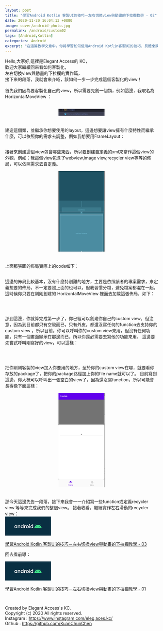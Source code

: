 ```yaml
---
layout: post
title: "學習Android Kotlin 客製UI的技巧－左右切換view與動畫的下拉欄教學 - 02"
date: 2020-11-20 16:04:13 +0800
image: cover/android-photo.jpg
permalink: /android/custom02
tags: [Android,Kotlin]
categories: Android
excerpt: "在這篇教學文章中，你將學習如何使用Android Kotlin客製UI的技巧，具體來說是如何實現左右切換view和動畫的下拉欄。"
---
```


Hello,大家好,這裡是Elegant Access的 KC，<br>
歡迎大家繼續回來看如何客製化，<br>
左右切換view與動畫的下拉欄的實作篇，<br>
接下來的段落，我就會來介紹，該如何一步一步完成這個客製化的view！<br>
<br>
首先我們因為要客製化自己的view，所以需要先創一個類，例如這邊，我取名為 HorizontalMoveView ：
<br>
<br>

<div align="center">
  <img src="/images/kt-demo-custom/kt-demo-jpg05.png" alt="Cover" width="30%"/>
</div>

<br>
<br>
建造這個類，並繼承你想要使用的layout，這邊想要讓view擁有什麼特性而繼承什麼，可以依照你的需求去調整，例如我想要用FrameLayout：

<script src="https://gist.github.com/KuanChunChen/99170edc18f10eb9786ed1ef5061a511.js"></script>

<br>
<br>


接著來創建這個view包含哪些東西，所以要創建自定義的xml來當作這個view的外觀，例如：我這個view包含了webview,image view,recycler view等等的佈局，可以依照需求去自定義。


<div align="center">
  <img src="/images/kt-demo-custom/kt-demo-jpg06.png" alt="Cover" width="30%"/>
</div>



<br>
<br>
上面那張圖的佈局實際上的code如下：
<script src="https://gist.github.com/KuanChunChen/2441aae9b1134270fc7cb0968693a4d4.js"></script>

<br>
<br>

這邊的佈局比較基本，沒有什麼特別難的地方，主要是依照讀者的專案需求，來定義想要的佈局，不一定要照上面的也可以，但我習慣分檔，避免檔案都混在一起，這時候你只要在剛剛創建的 HorizontalMoveView 裡面去加載這張佈局，如下：

<script src="https://gist.github.com/KuanChunChen/30213ecc81d3372c620b05a488ac05e2.js"></script>

<br>
<br>


那到這邊，你就算完成第一步了，你已經可以創建你自己的custom view，但注意，因為到目前都只有空殼而已，只有外皮，都還沒寫任何的function去支持你的custom view ，所以目前，你可以呼叫你的custom view來用，但沒有任何功能，只有一個畫面顯示在那邊而已，所以你還必需要去寫他的功能來用。
這邊要先嘗試呼叫剛寫好的view，可以這樣：


<script src="https://gist.github.com/KuanChunChen/ae59cabf7891e07eebd875cc2df612f1.js"></script>


<br>
<br>


把你剛剛客製的view加入你要用的地方，至於你的custom view在哪，就要看你存放的package了，把你的package路徑加上你的file name就可以了。
目前寫到這邊，你大概可以呼叫出一張空白的view了，因為還沒寫function，所以可能會長得像下面這樣：

<div align="center">
  <img src="/images/kt-demo-custom/kt-demo-jpg07.png" alt="Cover" width="30%"/>
</div>

<br>
<br>
那今天這邊先告一段落，接下來我會一一介紹寫一些function或定義recycler view 等等來完成我們的整個view。
接著收看，繼續實作左右滑動的recycler view：

<div class="table_container">
  <a href="{{site.baseurl}}/2020/11/21/android-kotlin-custom-view-03/">
    <img src="/images/cover/android-photo.jpg" alt="Cover" width="30%" >
  </a>

  <a href="{{site.baseurl}}/android/custom03">學習Android Kotlin 客製UI的技巧－左右切換view與動畫的下拉欄教學 - 03</a>
</div>

回去看前導：

<div class="table_container">
  <a href="{{site.baseurl}}/2020/11/14/android-kotlin-custom-view-01/">
    <img src="/images/cover/android-photo.jpg" alt="Cover" width="30%" >
  </a>

  <a href="{{site.baseurl}}/android/custom01">學習Android Kotlin 客製UI的技巧－左右切換view與動畫的下拉欄教學 - 01</a>
</div>

<br>

Created by Elegant Access's KC.<br>
Copyright (c) 2020 All rights reserved.<br>
Instagram  : https://www.instagram.com/eleg.aces.kc/<br>
Github : https://github.com/KuanChunChen<br>
